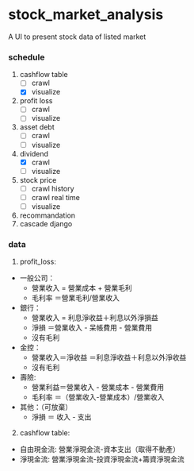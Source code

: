 # stock_market_analysis

A UI to present stock data of listed market

### schedule

1. cashflow table
   - [ ] crawl
   - [x] visualize
2. profit loss
   - [ ] crawl
   - [ ] visualize
3. asset debt
   - [ ] crawl
   - [ ] visualize
4. dividend
   - [x] crawl
   - [ ] visualize
5. stock price
   - [ ] crawl history
   - [ ] crawl real time
   - [ ] visualize
6. recommandation
7. cascade django

### data

1. profit_loss:

- 一般公司：
  - 營業收入 = 營業成本 + 營業毛利
  - 毛利率 ＝營業毛利/營業收入
- 銀行：
  - 營業收入 = 利息淨收益＋利息以外淨損益
  - 淨損 ＝營業收入 - 呆帳費用 - 營業費用
  - 沒有毛利
- 金控：
  - 營業收入＝淨收益 ＝利息淨收益＋利息以外淨收益
  - 沒有毛利
- 壽險:
  - 營業利益＝營業收入 - 營業成本 - 營業費用
  - 毛利率 ＝（營業收入-營業成本）/營業收入
- 其他：（可放棄）
  - 淨損 ＝ 收入 - 支出

2. cashflow table:

- 自由現金流: 營業淨現金流-資本支出（取得不動產）
- 淨現金流: 營業淨現金流-投資淨現金流+籌資淨現金流
